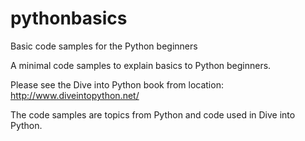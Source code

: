 # pythonbasics
Basic code samples for the Python beginners

A minimal code samples to explain basics to Python beginners.

Please see the Dive into Python book from location: http://www.diveintopython.net/

The code samples are topics from Python and code used in Dive into Python.